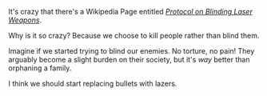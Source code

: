 
It's crazy that there's a Wikipedia Page entitled _[Protocol on Blinding Laser Weapons](https://en.wikipedia.org/wiki/Protocol_on_Blinding_Laser_Weapons)_.

Why is it so crazy? Because we choose to kill people rather than blind them.

Imagine if we started trying to blind our enemies. No torture, no pain! They arguably become a slight burden on their society, but it's _way_ better than orphaning a family.

I think we should start replacing bullets with lazers.
